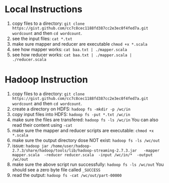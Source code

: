 # Local Instructions
1. copy files to a directory: `git clone https://gist.github.com/cc7c8cec1188fd387cc2e3ec0f4fed7a.git wordcount` and then `cd wordcount`.
2. see the input files: `cat *.txt`
3. make sure mapper and reducer are executable `chmod +x *.scala`
4. see how mapper works: `cat baa.txt | ./mapper.scala`
5. see how reducer works: `cat baa.txt | ./mapper.scala | ./reducer.scala`

# Hadoop Instruction
1. copy files to a directory: `git clone https://gist.github.com/cc7c8cec1188fd387cc2e3ec0f4fed7a.git wordcount` and then `cd wordcount`.
2. create a directory on HDFS: `hadoop fs -mkdir -p /wc/in`
3. copy input files into HDFS: `hadoop fs -put *.txt /wc/in`
4. make sure the files are transfered: `hadoop fs -ls /wc/in` You can also read their content using `-cat`
5. make sure the mapper and reducer scripts are executable: `chmod +x *.scala`
6. make sure the output directory dose NOT exist: `hadoop fs -ls /wc/out`
7. issue:  `hadoop jar /home/user/hadoop-2.7.3/share/hadoop/tools/lib/hadoop-streaming-2.7.3.jar  
-mapper mapper.scala 
-reducer reducer.scala 
-input /wc/in/* 
-output /wc/out`
8. make sure the above script run successfully: `hadoop fs -ls /wc/out` You should see a zero byte file called `_SUCCESS`
9. read the output: `hadoop fs -cat /wc/out/part-00000`
